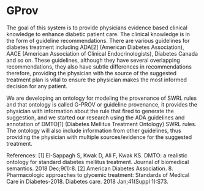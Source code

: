 # GProv

The goal of this system is to provide physicians evidence based clinical knowledge to enhance diabetic patient care. The clinical knowledge is in the form of guideline recommendations. There are various guidelines for diabetes treatment including ADA[2] (American Diabetes Association), AACE (American Association of Clinical Endocrinologists), Diabetes Canada and so on. These guidelines, although they have several overlapping recommendations, they also have subtle differences in recommendations therefore, providing the physician with the source of the suggested treatment plan is vital to ensure the physician makes the most informed decision for any patient.

We are developing an ontology for modeling the provenance of SWRL rules and that ontology is called G-PROV or guideline provenance, it provides the physician with information about the rule that fired to generate the suggestion, and we started our research using the ADA guidelines and annotation of DMTO[1] (Diabetes Mellitus Treatment Ontology) SWRL rules. The ontology will also include information from other guidelines, thus providing the physician with multiple sources/evidence for the suggested treatment. 

References:
[1] El-Sappagh S, Kwak D, Ali F, Kwak KS. DMTO: a realistic ontology for standard diabetes mellitus treatment. Journal of biomedical semantics. 2018 Dec;9(1):8.
[2] American Diabetes Association. 8. Pharmacologic approaches to glycemic treatment: Standards of Medical Care in Diabetes-2018. Diabetes care. 2018 Jan;41(Suppl 1):S73.
